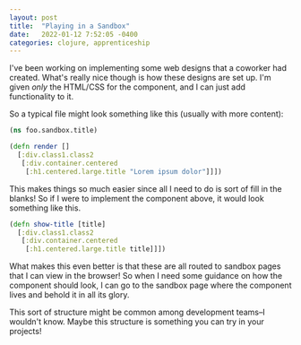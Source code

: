 ```yaml
---
layout: post
title:  "Playing in a Sandbox"
date:   2022-01-12 7:52:05 -0400
categories: clojure, apprenticeship
---
```


I've been working on implementing some web designs that a coworker had 
created. What's really nice though is how these designs are set up.
I'm given _only_ the HTML/CSS for the component, and I can just add 
functionality to it.

So a typical file might look something like this (usually with more content):

````clojure
(ns foo.sandbox.title)

(defn render []
  [:div.class1.class2
   [:div.container.centered
    [:h1.centered.large.title "Lorem ipsum dolor"]]])
````

This makes things so much easier since all I need to do is sort of fill in 
the blanks! So if I were to implement the component above, it would look 
something like this.

````clojure
(defn show-title [title]
  [:div.class1.class2
   [:div.container.centered 
    [:h1.centered.large.title title]]])
````

What makes this even better is that these are all routed to sandbox pages
that I can view in the browser! So when I need some guidance on how the 
component should look, I can go to the sandbox page where the component 
lives and behold it in all its glory.

This sort of structure might be common among development teams–I wouldn't
know. Maybe this structure is something you can try in your projects!
